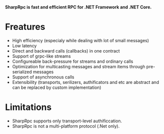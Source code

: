**SharpRpc is fast and efficient RPC for .NET Framework and .NET Core.**

# Freatures

  * High efficiency (especialy while dealing with lot of small messages)
  * Low latency
  * Direct and backward calls (callbacks) in one contract
  * Support of grpc-like streams
  * Configureable back-pressure for streams and ordinary calls
  * Optimization for multicasting messages and stream items through pre-serialized messages
  * Support of asynchronous calls
  * Extensibility (transports, serilizers, authificators and etc are abstract and can be replaced by custom implementation)

# Limitations

  * SharpRpc supports only transport-level authificcation.
  * SharpRpc is not a multi-platform protocol (.Net only).
  



